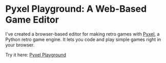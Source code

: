 # Pyxel Playground: A Web-Based Game Editor

I've created a browser-based editor for making retro games with [Pyxel](https://github.com/kitao/pyxel), a Python retro game engine. It lets you code and play simple games right in your browser.

Try it here: [Pyxel Playground](/games/playground.html)
